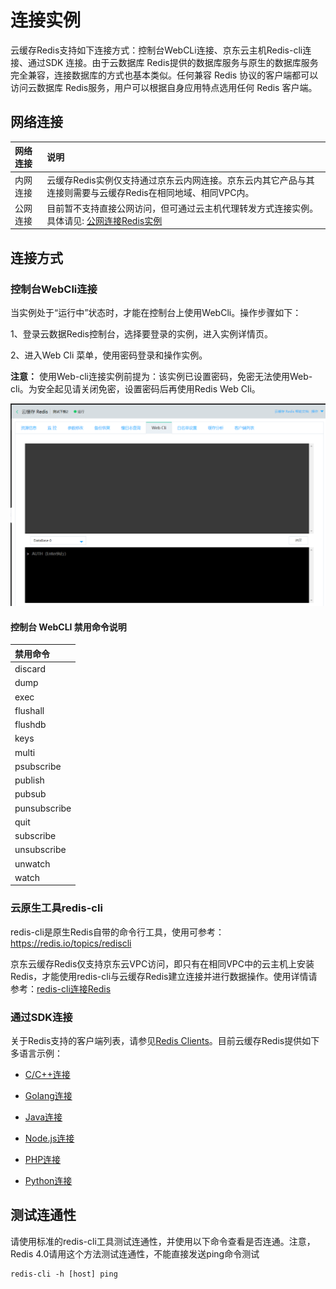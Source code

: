 # 连接实例


云缓存Redis支持如下连接方式：控制台WebCLi连接、京东云主机Redis-cli连接、通过SDK 连接。由于云数据库 Redis提供的数据库服务与原生的数据库服务完全兼容，连接数据库的方式也基本类似。任何兼容 Redis 协议的客户端都可以访问云数据库 Redis服务，用户可以根据自身应用特点选用任何 Redis 客户端。



##  网络连接
|  网络连接  |  说明  |  
| :--- | :---  | 
|  内网连接	|  云缓存Redis实例仅支持通过京东云内网连接。京东云内其它产品与其连接则需要与云缓存Redis在相同地域、相同VPC内。|  
|  公网连接	|  目前暂不支持直接公网访问，但可通过云主机代理转发方式连接实例。具体请见:  [公网连接Redis实例](../Operation-Guide/Connect/ConnectInstance.md)  |  




##  连接方式

###  控制台WebCli连接

当实例处于“运行中”状态时，才能在控制台上使用WebCli。操作步骤如下：

1、登录云数据Redis控制台，选择要登录的实例，进入实例详情页。

2、进入Web Cli 菜单，使用密码登录和操作实例。

**注意：**  使用Web-cli连接实例前提为：该实例已设置密码，免密无法使用Web-cli。为安全起见请关闭免密，设置密码后再使用Redis Web Cli。 

![](../../../../image/Redis/Connect-Instances-1.png)


####   控制台 WebCLI 禁用命令说明
|  禁用命令 |  
| :--- |
| discard |
| dump |
| exec  |
| flushall  |
| flushdb  |
| keys  |
| multi  |
| psubscribe  |
| publish |
| pubsub  |
| punsubscribe  |
| quit  |
| subscribe  |
| unsubscribe  |
| unwatch  |
| watch  |

###  云原生工具redis-cli

redis-cli是原生Redis自带的命令行工具，使用可参考：https://redis.io/topics/rediscli

京东云缓存Redis仅支持京东云VPC访问，即只有在相同VPC中的云主机上安装Redis，才能使用redis-cli与云缓存Redis建立连接并进行数据操作。使用详情请参考：[redis-cli连接Redis](../Operation-Guide/Connect/Tool-Redis-CLI.md)   

###  通过SDK连接
关于Redis支持的客户端列表，请参见[Redis Clients](http://redis.io/clients)。目前云缓存Redis提供如下多语言示例：

  -  [C/C++连接](../Operation-Guide/Connect/CorCplusplus-Connect-to-Redis-Instance.md)   

  -   [Golang连接](../Operation-Guide/Connect/Golang-Connect-to-Redis-Instance.md)   

  -   [Java连接](../Operation-Guide/Connect/Java-Connect-to-Redis-Instance.md)   

  -   [Node.js连接](../Operation-Guide/Connect/Node-Connect-to-Redis-Instance.md)   

  -   [PHP连接](../Operation-Guide/Connect/PHP-Connect-to-Redis-Instance.md)   

  -   [Python连接](../Operation-Guide/Connect/Python-Connect-to-Redis-Instance.md)   


##  测试连通性

请使用标准的redis-cli工具测试连通性，并使用以下命令查看是否连通。注意，Redis 4.0请用这个方法测试连通性，不能直接发送ping命令测试

    redis-cli -h [host] ping
   
    



